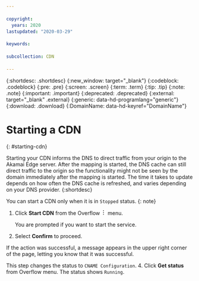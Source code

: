 ```yaml
---

copyright:
  years: 2020
lastupdated: "2020-03-29"

keywords:

subcollection: CDN

---
```

{:shortdesc: .shortdesc}
{:new_window: target="_blank"}
{:codeblock: .codeblock}
{:pre: .pre}
{:screen: .screen}
{:term: .term}
{:tip: .tip}
{:note: .note}
{:important: .important}
{:deprecated: .deprecated}
{:external: target="_blank" .external}
{:generic: data-hd-programlang="generic"}
{:download: .download}
{:DomainName: data-hd-keyref="DomainName"}


# Starting a CDN
{: #starting-cdn}

Starting your CDN informs the DNS to direct traffic from your origin to the Akamai Edge server. After the mapping is started, the DNS cache can still direct traffic to the origin so the functionality might not be seen by the domain immediately after the mapping is started. The time it takes to update depends on how often the DNS cache is refreshed, and varies depending on your DNS provider.
{:shortdesc}

You can start a CDN only when it is in `Stopped` status.
{: note}

1. Click **Start CDN** from the Overflow ![Overflow menu](images/overflow.png) menu.

   You are prompted if you want to start the service.
2.  Select **Confirm** to proceed.

   If the action was successful, a message appears in the upper right corner of the page, letting you know that it was successful.

   This step changes the status to `CNAME Configuration`.
4. Click **Get status** from Overflow menu. The status shows `Running`.
